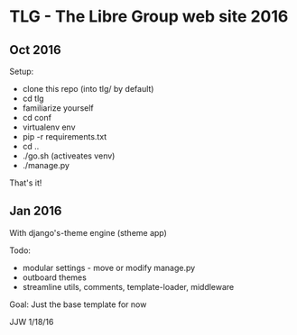TLG - The Libre Group web site 2016
===================================

Oct 2016
--------

Setup:

- clone this repo (into tlg/ by default)
- cd tlg
- familiarize yourself
- cd conf
- virtualenv env
- pip -r requirements.txt
- cd ..
- ./go.sh (activeates venv)
- ./manage.py <whatever>

That's it!


Jan 2016
--------

With django's-theme engine (stheme app) 

Todo:
- modular settings - move or modify manage.py
- outboard themes
- streamline utils, comments, template-loader, middleware

Goal:  Just the base template for now

JJW 1/18/16
